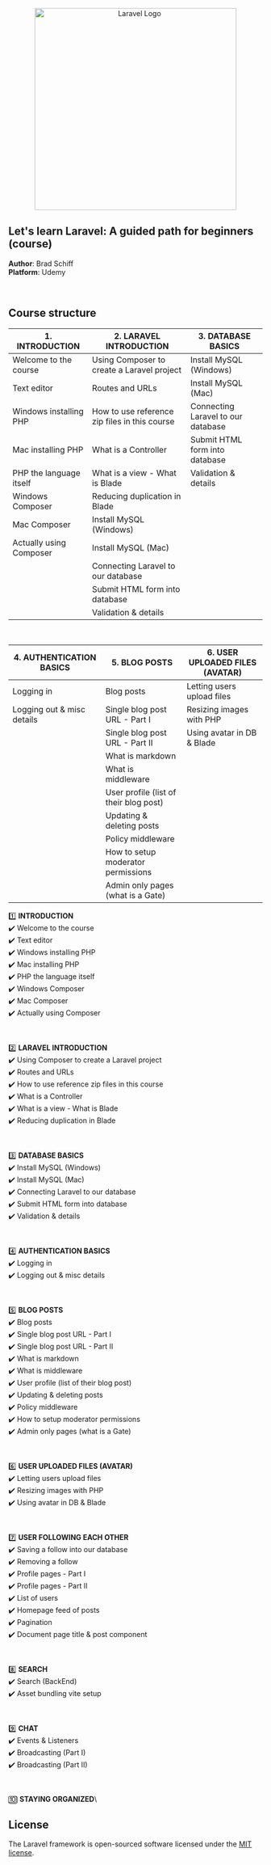 <p align="center"><a href="https://laravel.com" target="_blank"><img src="https://raw.githubusercontent.com/laravel/art/master/logo-lockup/5%20SVG/2%20CMYK/1%20Full%20Color/laravel-logolockup-cmyk-red.svg" width="400" alt="Laravel Logo"></a></p>

## Let's learn Laravel: A guided path for beginners (course)

**Author**: Brad Schiff\
**Platform**: Udemy

<br>

## Course structure

| 1. INTRODUCTION             | 2. LARAVEL INTRODUCTION                        | 3. DATABASE BASICS                   |
|-----------------------------|------------------------------------------------|--------------------------------------|
| Welcome to the course       | Using Composer to create a Laravel project     | Install MySQL (Windows)              |
| Text editor                 | Routes and URLs                                | Install MySQL (Mac)                  |
| Windows installing PHP      | How to use reference zip files in this course  | Connecting Laravel to our database   |
| Mac installing PHP          | What is a Controller                           | Submit HTML form into database       |
| PHP the language itself     | What is a view - What is Blade                 | Validation & details                 |
| Windows Composer            | Reducing duplication in Blade                  |                                      |
| Mac Composer                | Install MySQL (Windows)                        |                                      |
| Actually using Composer     | Install MySQL (Mac)                            |                                      |
|                             | Connecting Laravel to our database             |                                      |
|                             | Submit HTML form into database                 |                                      |
|                             | Validation & details                           |                                      |

<br>

| 4. AUTHENTICATION BASICS      | 5. BLOG POSTS                                   | 6. USER UPLOADED FILES (AVATAR)        |
|-------------------------------|-------------------------------------------------|----------------------------------------|
| Logging in                    | Blog posts                                      | Letting users upload files             |
| Logging out & misc details    | Single blog post URL - Part I                   | Resizing images with PHP               |
|                               | Single blog post URL - Part II                  | Using avatar in DB & Blade             |
|                               | What is markdown                                |                                        |
|                               | What is middleware                              |                                        |
|                               | User profile (list of their blog post)          |                                        |
|                               | Updating & deleting posts                       |                                        |
|                               | Policy middleware                               |                                        |
|                               | How to setup moderator permissions              |                                        |
|                               | Admin only pages (what is a Gate)               |                                        |



1️⃣ <strong>INTRODUCTION</strong>\
✔️ Welcome to the course\
✔️ Text editor\
✔️ Windows installing PHP\
✔️ Mac installing PHP\
✔️ PHP the language itself\
✔️ Windows Composer\
✔️ Mac Composer\
✔️ Actually using Composer

<br>

2️⃣ <strong>LARAVEL INTRODUCTION</strong>\
✔️ Using Composer to create a Laravel project\
✔️ Routes and URLs\
✔️ How to use reference zip files in this course\
✔️ What is a Controller\
✔️ What is a view - What is Blade\
✔️ Reducing duplication in Blade

<br>

3️⃣ <strong>DATABASE BASICS</strong>\
✔️ Install MySQL (Windows)\
✔️ Install MySQL (Mac)\
✔️ Connecting Laravel to our database\
✔️ Submit HTML form into database\
✔️ Validation & details

<br>

4️⃣ <strong>AUTHENTICATION BASICS</strong>\
✔️ Logging in\
✔️ Logging out & misc details
  
<br>
  
5️⃣ <strong>BLOG POSTS</strong>\
✔️ Blog posts\
✔️ Single blog post URL - Part I\
✔️ Single blog post URL - Part II\
✔️ What is markdown\
✔️ What is middleware\
✔️ User profile (list of their blog post)\
✔️ Updating & deleting posts\
✔️ Policy middleware\
✔️ How to setup moderator permissions\
✔️ Admin only pages (what is a Gate)

<br>

6️⃣ <strong>USER UPLOADED FILES (AVATAR)</strong>\
✔️ Letting users upload files\
✔️ Resizing images with PHP\
✔️ Using avatar in DB & Blade

<br>

7️⃣ <strong>USER FOLLOWING EACH OTHER</strong>\
✔️ Saving a follow into our database\
✔️ Removing a follow\
✔️ Profile pages - Part I\
✔️ Profile pages - Part II\
✔️ List of users\
✔️ Homepage feed of posts\
✔️ Pagination\
✔️ Document page title & post component

<br>

8️⃣ <strong>SEARCH</strong>\
✔️ Search (BackEnd)\
✔️ Asset bundling vite setup

<br>

9️⃣ <strong>CHAT</strong>\
✔️ Events & Listeners\
✔️ Broadcasting (Part I)\
✔️ Broadcasting (Part II)

<br>

🔟 <strong>STAYING ORGANIZED</strong>\





## License

The Laravel framework is open-sourced software licensed under the [MIT license](https://opensource.org/licenses/MIT).
